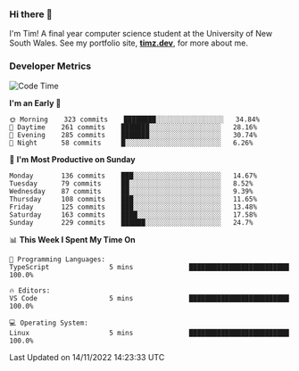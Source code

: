 ### Hi there 👋

I'm Tim! A final year computer science student at the University of New South
Wales. See my portfolio site, <strong><a href="https://timz.dev">timz.dev</a></strong>,
for more about me.

### Developer Metrics

<!-- [![Top Languages](https://github-readme-stats.vercel.app/api/wakatime?username=Tymotex&langs_count=5&custom_title=Top%205%20Languages&hide=Other&theme=material-palenight)](https://github.com/anuraghazra/github-readme-stats) -->

<!--START_SECTION:waka-->
![Code Time](http://img.shields.io/badge/Code%20Time-1%2C104%20hrs%209%20mins-blue)

**I'm an Early 🐤** 

```text
🌞 Morning    323 commits    ████████░░░░░░░░░░░░░░░░░   34.84% 
🌆 Daytime    261 commits    ███████░░░░░░░░░░░░░░░░░░   28.16% 
🌃 Evening    285 commits    ███████░░░░░░░░░░░░░░░░░░   30.74% 
🌙 Night      58 commits     █░░░░░░░░░░░░░░░░░░░░░░░░   6.26%

```
📅 **I'm Most Productive on Sunday** 

```text
Monday       136 commits    ███░░░░░░░░░░░░░░░░░░░░░░   14.67% 
Tuesday      79 commits     ██░░░░░░░░░░░░░░░░░░░░░░░   8.52% 
Wednesday    87 commits     ██░░░░░░░░░░░░░░░░░░░░░░░   9.39% 
Thursday     108 commits    ███░░░░░░░░░░░░░░░░░░░░░░   11.65% 
Friday       125 commits    ███░░░░░░░░░░░░░░░░░░░░░░   13.48% 
Saturday     163 commits    ████░░░░░░░░░░░░░░░░░░░░░   17.58% 
Sunday       229 commits    ██████░░░░░░░░░░░░░░░░░░░   24.7%

```


📊 **This Week I Spent My Time On** 

```text
💬 Programming Languages: 
TypeScript               5 mins              █████████████████████████   100.0%

🔥 Editors: 
VS Code                  5 mins              █████████████████████████   100.0%

💻 Operating System: 
Linux                    5 mins              █████████████████████████   100.0%

```


 Last Updated on 14/11/2022 14:23:33 UTC
<!--END_SECTION:waka-->

<!-- [![Tymotex's GitHub stats](https://github-readme-stats.vercel.app/api?username=Tymotex)](https://github.com/anuraghazra/github-readme-stats) -->
